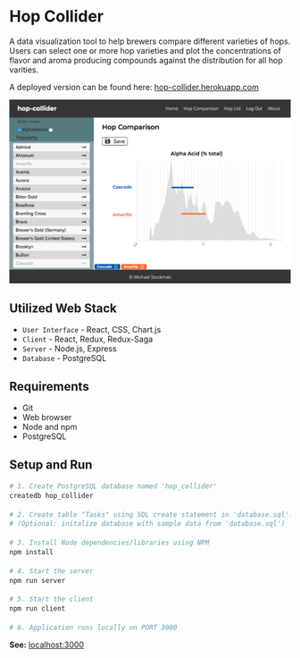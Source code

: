 # Hop Collider
A data visualization tool to help brewers compare different varieties of hops. Users can select one or more hop varieties and plot the concentrations of flavor and aroma producing compounds against the distribution for all hop varities.

A deployed version can be found here: [hop-collider.herokuapp.com](https://hop-collider.herokuapp.com) 

![Screenshot](documentation/images/screenshot_hop-collider.png)

## Utilized Web Stack
- `User Interface` - React, CSS, Chart.js
- `Client` - React, Redux, Redux-Saga
- `Server` - Node.js, Express
- `Database` - PostgreSQL

## Requirements
- Git
- Web browser
- Node and npm
- PostgreSQL

## Setup and Run
```bash
# 1. Create PostgreSQL database named 'hop_collider'
createdb hop_collider

# 2. Create table "Tasks" using SQL create statement in 'database.sql'. 
# (Optional: initalize database with sample data from 'database.sql')

# 3. Install Node dependencies/libraries using NPM
npm install

# 4. Start the server
npm run server

# 5. Start the client
npm run client

# 6. Application runs locally on PORT 3000
```

**See:** [localhost:3000](http://localhost:3000)

